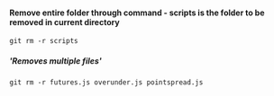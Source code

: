 #### Remove entire folder through command - scripts is the folder to be removed in current directory
```
git rm -r scripts      
```

##### 'Removes multiple files'
```
git rm -r futures.js overunder.js pointspread.js  
```
